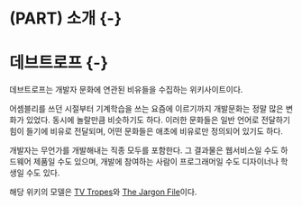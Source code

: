 
# (PART) 소개 {-}

# 데브트로프 {-}

데브트로프는 개발자 문화에 연관된 비유들을 수집하는 위키사이트이다.

어셈블리를 쓰던 시절부터 기계학습을 쓰는 요즘에 이르기까지 개발문화는 정말 많은 변화가 있었다. 동시에 놀랄만큼 비슷하기도 하다. 이러한 문화들은 일반 언어로 전달하기 힘이 들기에 비유로 전달되며, 어떤 문화들은 애초에 비유로만 정의되어 있기도 하다.

개발자는 무언가를 개발해내는 직종 모두를 포함한다. 그 결과물은 웹서비스일 수도 하드웨어 제품일 수도 있으며, 개발에 참여하는 사람이 프로그래머일 수도 디자이너나 학생일 수도 있다.

해당 위키의 모델은 [TV Tropes](http://tvtropes.org/)와 [The Jargon File](http://catb.org/jargon/html/)이다.
